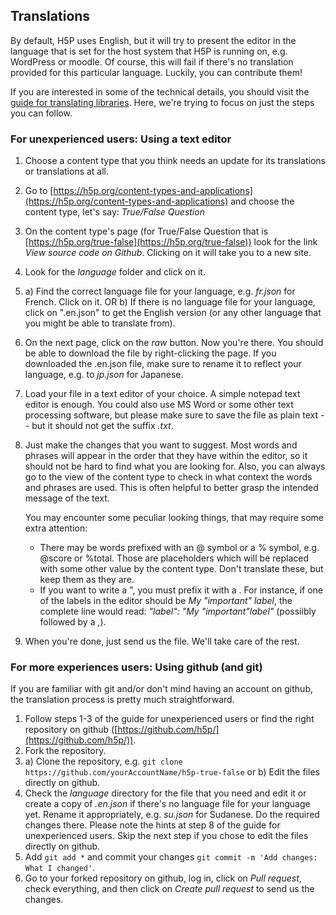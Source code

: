 ## Translations
By default, H5P uses English, but it will try to present the editor in the language that is set for the host system that H5P is running on,
e.g. WordPress or moodle. Of course, this will fail if there's no translation provided for this particular language. Luckily,
you can contribute them!

If you are interested in some of the technical details, you should visit the [guide for translating libraries](https://h5p.org/documentation/for-developers/translate-h5p-libraries).
Here, we're trying to focus on just the steps you can follow.

### For unexperienced users: Using a text editor
1) Choose a content type that you think needs an update for its translations or translations at all.
2) Go to [https://h5p.org/content-types-and-applications](https://h5p.org/content-types-and-applications) and choose the
   content type, let's say: _True/False Question_
3) On the content type's page (for True/False Question that is [https://h5p.org/true-false](https://h5p.org/true-false))
   look for the link _View source code on Github_. Clicking on it will take you to a new site.
4) Look for the _language_ folder and click on it.
5) a) Find the correct language file for your language, e.g. _fr.json_ for French. Click on it. OR
   b) If there is no language file for your language, click on ".en.json" to get the English version (or any other language
   that you might be able to translate from).
6) On the next page, click on the _raw_ button. Now you're there. You should be able to download the file by
   right-clicking the page. If you downloaded the .en.json file, make sure to rename it to reflect your
   language, e.g. to _jp.json_ for Japanese.
7) Load your file in a text editor of your choice. A simple notepad text editor is enough. You could also use MS Word or some
   other text processing software, but please make sure to save the file as plain text -- but it should not get the suffix
   _.txt_.
8) Just make the changes that you want to suggest. Most words and phrases will appear in the order that they have within
   the editor, so it should not be hard to find what you are looking for. Also, you can always go to the view of the
   content type to check in what context the words and phrases are used. This is often helpful to better grasp the intended
   message of the text.

   You may encounter some peculiar looking things, that may require some extra attention:
   - There may be words prefixed with an @ symbol or a % symbol, e.g. @score or %total. Those are placeholders which will
     be replaced with some other value by the content type. Don't translate these, but keep them as they are.
   - If you want to write a ", you must prefix it with a \. For instance, if one of the labels in the
     editor should be _My "important" label_, the complete line would read:
     _"label": "My \"important\"label"_ (possiibly followed by a _,_).
9) When you're done, just send us the file. We'll take care of the rest.

### For more experiences users: Using github (and git)
If you are familiar with git and/or don't mind having an account on github, the translation process is
pretty much straightforward.

1) Follow steps 1-3 of the guide for unexperienced users or find the right
   repository on github ([https://github.com/h5p/](https://github.com/h5p/)).
2) Fork the repository.
3) a) Clone the repository, e.g. ```git clone https://github.com/yourAccountName/h5p-true-false``` or
   b) Edit the files directly on github.
4) Check the _language_ directory for the file that you need and edit it or
   create a copy of _.en.json_ if there's no language file for your language yet.
   Rename it appropriately, e.g. _su.json_ for Sudanese. Do the required changes
   there. Please note the hints at step 8 of the guide for unexperienced users. Skip the next step if
   you chose to edit the files directly on github.
5) Add `git add *` and commit your changes `git commit -m 'Add changes: What I changed'`.
6) Go to your forked repository on github, log in, click on _Pull request_, check everything,
   and then click on _Create pull request_ to send us the changes.
